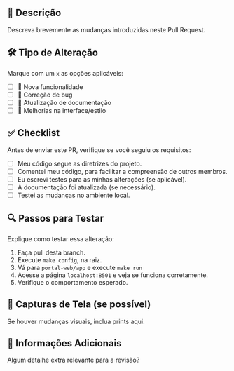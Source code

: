 ## 📌 Descrição
Descreva brevemente as mudanças introduzidas neste Pull Request.

## 🛠 Tipo de Alteração
Marque com um `x` as opções aplicáveis:

- [ ] 🚀 Nova funcionalidade
- [ ] 🐛 Correção de bug
- [ ] 📄 Atualização de documentação
- [ ] 🎨 Melhorias na interface/estilo

## ✅ Checklist
Antes de enviar este PR, verifique se você seguiu os requisitos:

- [ ] Meu código segue as diretrizes do projeto.
- [ ] Comentei meu código, para facilitar a compreensão de outros membros.
- [ ] Eu escrevi testes para as minhas alterações (se aplicável).
- [ ] A documentação foi atualizada (se necessário).
- [ ] Testei as mudanças no ambiente local.

## 🔍 Passos para Testar
Explique como testar essa alteração:

1. Faça pull desta branch.
2. Execute `make config`, na raiz.
3. Vá para `portal-web/app` e execute `make run`
4. Acesse a página `localhost:8501` e veja se funciona corretamente.
5. Verifique o comportamento esperado.

## 📸 Capturas de Tela (se possível)
Se houver mudanças visuais, inclua prints aqui.

## 📝 Informações Adicionais
Algum detalhe extra relevante para a revisão?
